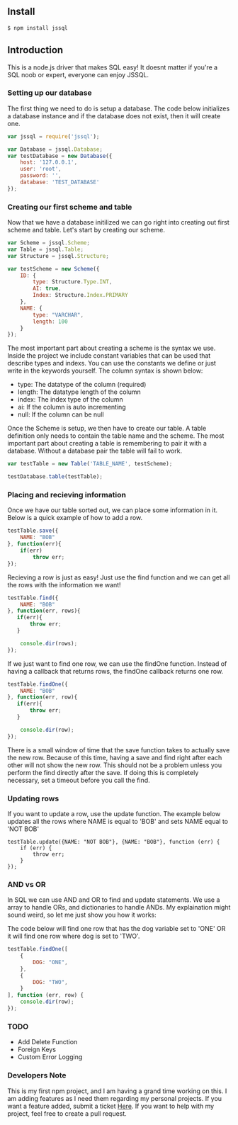 ## Install
```sh
$ npm install jssql
```
## Introduction

This is a node.js driver that makes SQL easy! It doesnt matter if you're a SQL noob or expert, everyone can enjoy JSSQL.

### Setting up our database
The first thing we need to do is setup a database. The code below initializes a database instance and if the database does not exist, then it will create one. 

```js
var jssql = require('jssql');

var Database = jssql.Database;
var testDatabase = new Database({
    host: '127.0.0.1',
    user: 'root',
    password: '',
    database: 'TEST_DATABASE'
});
```

### Creating our first scheme and table
Now that we have a database initilized we can go right into creating out first scheme and table. Let's start by creating our scheme. 
```js
var Scheme = jssql.Scheme;
var Table = jssql.Table;
var Structure = jssql.Structure;

var testScheme = new Scheme({
    ID: {
        type: Structure.Type.INT,
        AI: true,
        Index: Structure.Index.PRIMARY
    },
    NAME: {
        type: "VARCHAR",
        length: 100
    }
});
```
The most important part about creating a scheme is the syntax we use. Inside the project we include constant variables that can be used that describe types and indexs. You can use the constants we define or just write in the keywords yourself. The column syntax is shown below:
- type: The datatype of the column (required)
- length: The datatype length of the column
- index: The index type of the column
- ai: If the column is auto incrementing 
- null: If the column can be null

Once the Scheme is setup, we then have to create our table. A table definition only needs to contain the table name and the scheme. The most important part about creating a table is remembering to pair it with a database. Without a database pair the table will fail to work. 
```js
var testTable = new Table('TABLE_NAME', testScheme);

testDatabase.table(testTable);
```

### Placing and recieving information 
Once we have our table sorted out, we can place some information in it. Below is a quick example of how to add a row.
```js
testTable.save({
    NAME: "BOB"
}, function(err){
    if(err)
        throw err;
});
```

Recieving a row is just as easy! Just use the find function and we can get all the rows with the information we want!
```js
testTable.find({
    NAME: "BOB"
}, function(err, rows){
   if(err){
       throw err;
   }

    console.dir(rows);
});
```

If we just want to find one row, we can use the findOne function. Instead of having a callback that returns rows, the findOne callback returns one row.  
```js
testTable.findOne({
    NAME: "BOB"
}, function(err, row){
   if(err){
       throw err;
   }

    console.dir(row);
});
```

There is a small window of time that the save function takes to actually save the new row. Because of this time, having a save and find right after each other will not show the new row. This should not be a problem unless you perform the find directly after the save. If doing this is completely necessary, set a timeout before you call the find. 

### Updating rows
If you want to update a row, use the update function. The example below updates all the rows where NAME is equal to 'BOB' and sets NAME equal to 'NOT BOB'
```js.
testTable.update({NAME: "NOT BOB"}, {NAME: "BOB"}, function (err) {
    if (err) {
        throw err;
    }
});
```

### AND vs OR 
In SQL we can use AND and OR to find and update statements. We use a array to handle ORs, and dictionaries to handle ANDs. My explaination might sound weird, so let me just show you how it works:

The code below will find one row that has the dog variable set to 'ONE' OR it will find one row where dog is set to 'TWO'.
```js
testTable.findOne([
    {
        DOG: "ONE",
    },
    {
        DOG: "TWO",
    }
], function (err, row) {
    console.dir(row);
});
```

### TODO
- Add Delete Function
- Foreign Keys
- Custom Error Logging 

### Developers Note
This is my first npm project, and I am having a grand time working on this. I am adding features as I need them regarding my personal projects. If you want a feature added, submit a ticket [Here](https://github.com/FrostbyteDevelopment/JSSQL/issues). If you want to help with my project, feel free to create a pull request.
